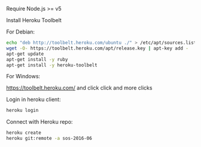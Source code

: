 
Require Node.js >= v5

Install Heroku Toolbelt

For Debian:

```bash
echo "deb http://toolbelt.heroku.com/ubuntu ./" > /etc/apt/sources.list.d/heroku.list
wget -O- https://toolbelt.heroku.com/apt/release.key | apt-key add -
apt-get update
apt-get install -y ruby
apt-get install -y heroku-toolbelt
```
For Windows:

https://toolbelt.heroku.com/ and click click and more clicks

Login in heroku client:
``` bash
heroku login
```
Connect with Heroku repo:

``` bash
heroku create
heroku git:remote -a sos-2016-06
```

